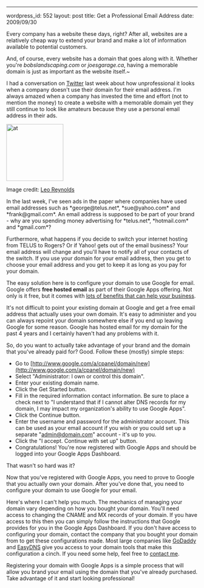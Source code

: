 --- 
wordpress_id: 552
layout: post
title: Get a Professional Email Address
date: 2009/09/30

Every company has a website these days, right?  After all, websites are a relatively cheap way to extend your brand and  make a lot of information available to potential customers.

And, of course, every website has a domain that goes along with it.  Whether you're *bobslandscaping.com* or *joesgarage.ca*, having a memorable domain is just as important as the website itself.~

I had a conversation on [Twitter](http://www.twitter.com/mm53bar) last week about how unprofessional it looks when a company doesn't use their domain for their email address.  I'm always amazed when a company has invested the time and effort (not to mention the money) to create a website with a memorable domain yet they still continue to look like amateurs because they use a personal email address in their ads.  

<div class="left"><img src="http://www.sideline.ca/images/articles/at.jpg" alt="at" title="at" width="150" height="150" /><p class="caption">Image credit: <a href="http://www.flickr.com/photos/lwr/188599518/">Leo Reynolds</a></p></div>In the last week, I've seen ads in the paper where companies have used email addresses such as *george@telus.net*, *sue@yahoo.com* and *frank@gmail.com*.  An email address is supposed to be part of your brand - why are you spending money advertising for *telus.net*, *hotmail.com* and *gmail.com*?

Furthermore, what happens if you decide to switch your internet hosting from TELUS to Rogers?  Or if Yahoo! gets out of the email business?  Your email address will change and you'll have to notify all of your contacts of the switch.  If you use your domain for your email address, then you get to choose your email address and you get to keep it as long as you pay for your domain.

The easy solution here is to configure your domain to use Google for email.  Google offers **free hosted email** as part of their Google Apps offering.  Not only is it free, but it comes with [lots of benefits that can help your business](http://www.google.com/apps/intl/en/business/details.html).

It's not difficult to point your existing domain at Google and get a free email address that actually uses your own domain.  It's easy to administer and you can always repoint your domain somewhere else if you end up leaving Google for some reason.  Google has hosted email for my domain for the past 4 years and I certainly haven't had any problems with it.

So, do you want to actually take advantage of your brand and the domain that you've already paid for?  Good.  Follow these (mostly) simple steps:

*  Go to [http://www.google.com/a/cpanel/domain/new](http://www.google.com/a/cpanel/domain/new)
*  Select "Administrator: I own or control this domain".
*  Enter your existing domain name.
*  Click the Get Started button.
*  Fill in the required information contact information.  Be sure to place a check next to "I understand that if I cannot alter DNS records for my domain, I may impact my organization's ability to use Google Apps".
*  Click the Continue button.
*  Enter the username and password for the administrator account.  This can be used as your email account if you wish or you could set up a separate "admin@domain.com" account - it's up to you.
*  Click the "I accept. Continue with set up" button.
*  Congratulations!  You're now registered with Google Apps and should be logged into your Google Apps Dashboard.

That wasn't so hard was it?

Now that you've registered with Google Apps, you need to prove to Google that you actually own your domain.  After you've done that, you need to configure your domain to use Google for your email.  

Here's where I can't help you much.  The mechanics of managing your domain vary depending on how you bought your domain.  You'll need access to changing the CNAME and MX records of your domain.  If you have access to this then you can simply follow the instructions that Google provides for you in the Google Apps Dashboard.  If you don't have access to configuring your domain, contact the company that you bought your domain from to get these configurations made.  Most large companies like [GoDaddy](http://www.google.com/support/a/bin/answer.py?hl=en&answer=33353) and [EasyDNS](http://www.nerdlogger.com/2008/03/how-to-setup-easydns-to-work-with.html) give you access to your domain tools that make this configuration a cinch.  If you need some help, feel free to [contact me](http://scr.im/sideline).

Registering your domain with Google Apps is a simple process that will allow you brand your email using the domain that you've already purchased.  Take advantage of it and start looking professional!
